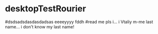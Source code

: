 # desktopTestRourier
#dsdsadsdasdasdadsas
eeeeyyyy
fddh
#read me pls i... i Vtaliy m-me last name... i don't know my last name!
